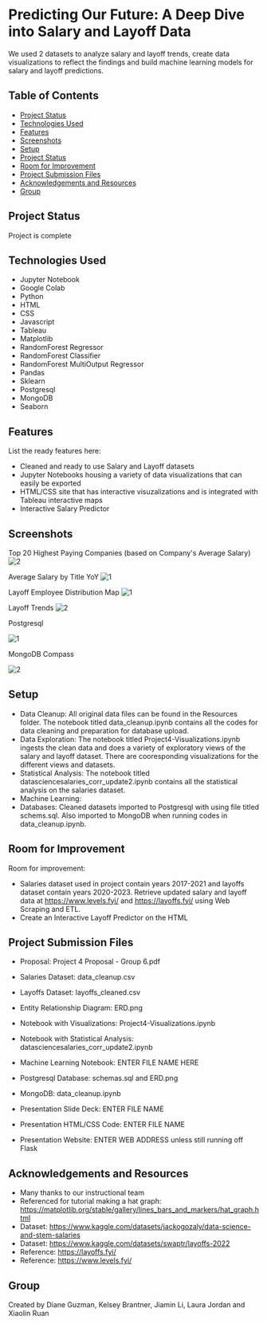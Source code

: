 # Predicting Our Future: A Deep Dive into Salary and Layoff Data
We used 2 datasets to analyze salary and layoff trends, create data visualizations to reflect the findings and build machine learning models for salary and layoff predictions. 

## Table of Contents
* [Project Status](#project-status)
* [Technologies Used](#technologies-used)
* [Features](#features)
* [Screenshots](#screenshots)
* [Setup](#setup)
* [Project Status](#project-status)
* [Room for Improvement](#room-for-improvement)
* [Project Submission Files](#project-submission-files)
* [Acknowledgements and Resources](#acknowledgements-and-resources)
* [Group](#group)

## Project Status
Project is complete

## Technologies Used
- Jupyter Notebook
- Google Colab
- Python
- HTML
- CSS
- Javascript
- Tableau
- Matplotlib
- RandomForest Regressor
- RandomForest Classifier
- RandomForest MultiOutput Regressor
- Pandas
- Sklearn
- Postgresql
- MongoDB
- Seaborn

## Features
List the ready features here:
- Cleaned and ready to use Salary and Layoff datasets
- Jupyter Notebooks housing a variety of data visualizations that can easily be exported
- HTML/CSS site that has interactive visuzalizations and is integrated with Tableau interactive maps
- Interactive Salary Predictor

## Screenshots
Top 20 Highest Paying Companies (based on Company's Average Salary)
![2](https://github.com/dianeooty/datascience_salary/assets/117790100/57494e5c-59e1-4bb8-9cc2-8aa5c0cff12d)


Average Salary by Title YoY
![1](https://github.com/dianeooty/datascience_salary/assets/117790100/e6d07154-bbb0-497e-900f-2ab70a7b781e)


Layoff Employee Distribution Map
![1](https://github.com/dianeooty/datascience_salary/assets/117790100/510e3854-9208-488c-9c49-c12f445d91d5)


Layoff Trends 
![2](https://github.com/dianeooty/datascience_salary/assets/117790100/c5667145-ae65-4ef9-b624-958568be0144)


Postgresql 

![1](https://github.com/dianeooty/datascience_salary/assets/117790100/9919c84a-d566-4b34-a024-158dbe46bce6)


MongoDB Compass

![2](https://github.com/dianeooty/datascience_salary/assets/117790100/d86f91d7-f1d5-46f9-9fba-a8b5bcf4744f)

## Setup
- Data Cleanup: All original data files can be found in the Resources folder.  The notebook titled data_cleanup.ipynb contains all the codes for data cleaning and preparation for database upload.
- Data Exploration: The notebook titled Project4-Visualizations.ipynb ingests the clean data and does a variety of exploratory views of the salary and layoff dataset. There are cooresponding visualizations for the different views and datasets.
- Statistical Analysis: The notebook titled datasciencesalaries_corr_update2.ipynb contains all the statistical analysis on the salaries dataset.
- Machine Learning:
- Databases: Cleaned datasets imported to Postgresql with using file titled schems.sql.  Also imported to MongoDB when running codes in data_cleanup.ipynb.

## Room for Improvement

Room for improvement:
- Salaries dataset used in project contain years 2017-2021 and layoffs dataset contain years 2020-2023. Retrieve updated salary and layoff data at https://www.levels.fyi/ and https://layoffs.fyi/ using Web Scraping and ETL.
- Create an Interactive Layoff Predictor on the HTML

## Project Submission Files
* Proposal: Project 4 Proposal - Group 6.pdf
* Salaries Dataset: data_cleanup.csv
* Layoffs Dataset: layoffs_cleaned.csv
* Entity Relationship Diagram: ERD.png
* Notebook with Visualizations: Project4-Visualizations.ipynb
* Notebook with Statistical Analysis: datasciencesalaries_corr_update2.ipynb
* Machine Learning Notebook: ENTER FILE NAME HERE
* Postgresql Database: schemas.sql and ERD.png
* MongoDB: data_cleanup.ipynb

* Presentation Slide Deck: ENTER FILE NAME
* Presentation HTML/CSS Code: ENTER FILE NAME
* Presentation Website: ENTER WEB ADDRESS unless still running off Flask


## Acknowledgements and Resources
- Many thanks to our instructional team
- Referenced for tutorial making a hat graph: https://matplotlib.org/stable/gallery/lines_bars_and_markers/hat_graph.html
- Dataset: https://www.kaggle.com/datasets/jackogozaly/data-science-and-stem-salaries
- Dataset: https://www.kaggle.com/datasets/swaptr/layoffs-2022
- Reference: https://layoffs.fyi/
- Reference: https://www.levels.fyi/

## Group
Created by Diane Guzman, Kelsey Brantner, Jiamin Li, Laura Jordan and Xiaolin Ruan

<!-- ## License -->

